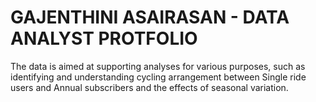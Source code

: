 # GAJENTHINI ASAIRASAN - DATA ANALYST PROTFOLIO
The data is aimed at supporting analyses for various purposes, such as identifying and understanding cycling arrangement between Single ride users and Annual subscribers and the effects of seasonal variation.
